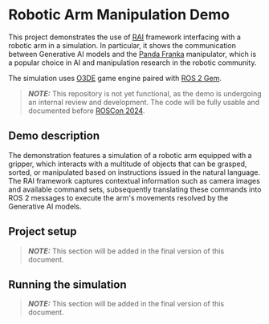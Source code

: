 # Robotic Arm Manipulation Demo

This project demonstrates the use of [RAI](https://github.com/RobotecAI/rai) framework interfacing with a robotic arm in a simulation. In particular, it shows the communication between Generative AI models and the [Panda Franka](https://www.franka.de/) manipulator, which is a popular choice in AI and manipulation research in the robotic community. 

The simulation uses [O3DE](https://www.o3de.org/) game engine paired with [ROS 2 Gem](https://docs.o3de.org/docs/user-guide/interactivity/robotics/).

> **_NOTE:_**  This repository is not yet functional, as the demo is undergoing an internal review and development. The code will be fully usable and documented before [ROSCon 2024](https://roscon.ros.org/2024/).

## Demo description

The demonstration features a simulation of a robotic arm equipped with a gripper, which interacts with a multitude of objects that can be grasped, sorted, or manipulated based on instructions issued in the natural language. The RAI framework captures contextual information such as camera images and available command sets, subsequently translating these commands into ROS 2 messages to execute the arm's movements resolved by the Generative AI models.

## Project setup

> **_NOTE:_** This section will be added in the final version of this document.

## Running the simulation

> **_NOTE:_** This section will be added in the final version of this document.